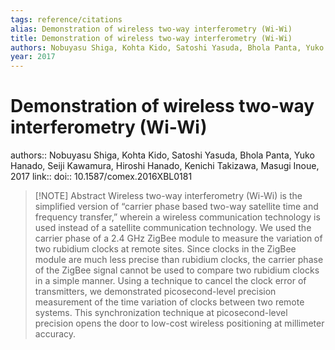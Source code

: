 ```yaml
---
tags: reference/citations
alias: Demonstration of wireless two-way interferometry (Wi-Wi)
title: Demonstration of wireless two-way interferometry (Wi-Wi)
authors: Nobuyasu Shiga, Kohta Kido, Satoshi Yasuda, Bhola Panta, Yuko Hanado, Seiji Kawamura, Hiroshi Hanado, Kenichi Takizawa, Masugi Inoue
year: 2017
---
```

# Demonstration of wireless two-way interferometry (Wi-Wi)
authors:: Nobuyasu Shiga, Kohta Kido, Satoshi Yasuda, Bhola Panta, Yuko Hanado, Seiji Kawamura, Hiroshi Hanado, Kenichi Takizawa, Masugi Inoue, 2017
link:: 
doi:: 10.1587/comex.2016XBL0181
> [!NOTE] Abstract
> Wireless two-way interferometry (Wi-Wi) is the simplified version of “carrier phase based two-way satellite time and frequency transfer,” wherein a wireless communication technology is used instead of a satellite communication technology. We used the carrier phase of a 2.4 GHz ZigBee module to measure the variation of two rubidium clocks at remote sites. Since clocks in the ZigBee module are much less precise than rubidium clocks, the carrier phase of the ZigBee signal cannot be used to compare two rubidium clocks in a simple manner. Using a technique to cancel the clock error of transmitters, we demonstrated picosecond-level precision measurement of the time variation of clocks between two remote systems. This synchronization technique at picosecond-level precision opens the door to low-cost wireless positioning at millimeter accuracy.
